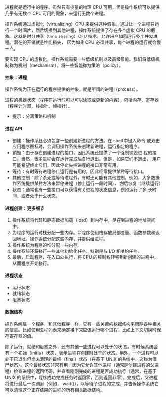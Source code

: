 进程就是运行中的程序。虽然只有少量的物理 CPU 可用，但是操作系统可以提供几乎有无数个 CPU 可用的假象，来运行无数个进程。

操作系统通过虚拟化（virtualizing）CPU 来提供这种假象。通过让一个进程只运行一个时间片，然后切换到其他进程，操作系统提供了存在多个虚拟 CPU 的假象。这就是时分共享（time sharing）CPU 技术，允许用户如愿运行多个并发进程。潜在的开销就是性能损失， 因为如果 CPU 必须共享，每个进程的运行就会慢一点。

要实现 CPU 的虚拟化，操作系统需要一些低级机制以及高级智能。我们将低级机制称为机制（mechanism），将一些智能称为策略（policy）。

#### 抽象：进程

操作系统为正在运行的程序提供的抽象，就是所谓的进程（process）。

进程的机器状态（程序在运行时可以可以读取或更新的内容），包括内存、寄存器（程序计时器、栈指针、帧指针）。

- 提示：分离策略和机制

#### 进程 API

- 创建：操作系统必须包含一些创建新进程的方法。在 shell 中键入命令 或双击应用程序图标时，会调用操作系统来创建新进程，运行指定的程序。
- 销毁：由于存在创建进程的接口，因此系统还提供了一个强制销毁进 程的接口。当然，很多进程会在运行完成后自行退出。但是，如果它们不退出， 用户可能希望终止它们，因此停止失控进程的接口非常有用。
- 等待：有时等待进程停止运行是有用的，因此经常提供某种等待接口。
- 其他控制：除了杀死或等待进程外，有时还可能有其他控制。例如，大多数操作系统提供某种方法来暂停进程（停止运行一段时间）， 然后恢复（继续运行）
- 状态：通常也有一些接口可以获得有关进程的状态信息，例如运行了多 长时间，或者处于什么状态。

#### 进程创建：更多细节

1. 操作系统将代码和静态数据加载（load）到内存中，尽在到进程的地址空间中。
2. 为程序的运行时栈分配一些内存。C 程序使用栈存放局部变量、函数参数和返回地址。操作系统分配这些内存，并提供给进程。
3. 操作系统为程序的堆分配一些内存。
4. 操作系统还将执行一些其他初始化任务，特别是与 I/O 相关的任务。
5. 最后，启动程序，在入口处执行，将 CPU 的控制权转移到新创建的进程中，从而程序开始执行。

#### 进程状态

- 运行状态
- 就绪状态
- 阻塞状态

#### 数据结构

操作系统是一个程序，和其他程序一样，它有一些关键的数据结构来跟踪各种相关的信息。比如使用进程列表来确定接下来应该运行哪个进程，比如上下文切换时保存寄存器的值。

除了运行、就绪和阻塞之外，还有其他一些进程可以处于的状
态。有时候系统会有一个初始（initial）状态，表示进程在创建时处于的状态。另外，一个进程可以处于已退出但尚未清理的最终（final）状态（在基于 UNIX 的系统中，这称为僵尸状态）。这个最终状态非常有用，因为它允许其他进程（通常是创建进程的父进程）检查进程的返回代码，并查看刚刚完成的进程是否成功执行（通常，在基于 UNIX 的系统中，程序成功完成任务时返回零，否则返回非零）。完成后，父进程将进行最后一次调用（例如， wait()），以等待子进程的完成，并告诉操作系统它可以清理这个正在结束的进程的所有相关数据结构。